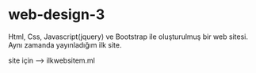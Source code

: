 # web-design-3

Html, Css, Javascript(jquery) ve Bootstrap ile oluşturulmuş bir web sitesi.
Aynı zamanda yayınladığım ilk site.

site için --> ilkwebsitem.ml
